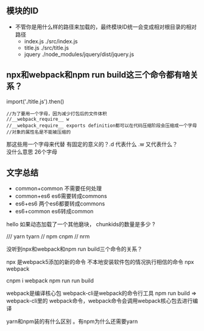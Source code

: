 ## 模块的ID
- 不管你是用什么样的路径来加载的，最终模块ID统一会变成相对根目录的相对路径
  - index.js ./src/index.js
  - title.js  ./src/title.js
  - jquery  ./node_modules/jquery/dist/jquery.js


## npx和webpack和npm run build这三个命令都有啥关系？ 


import('./title.js').then() 


    //为了要用一个字母，因为减少打包后的文件体积
    //__webpack_require__ w
    //__webpack_require__ exports definition都可以在代码压缩阶段会压缩成一个字母
    //对象的属性名是不能被压缩的

那这些用一个字母来代替 有固定的意义的？.d 代表什么  .w 又代表什么？   
没什么意思
26个字母  

##  文字总结
- common+common 不需要任何处理
- common+es6 es6需要转成commons
- es6+es6 两个es6都要转成commons
- es6+common es6转成common



hello 如果动态加载了一个其他磨块，  chunkids的数量是多少 ?

/// yarn tyarn
// npm cnpm 
// nrm 

没听到npx和webpack和npm run build三个命令的关系？ 

npx 是webpack5添加的新的命令
不本地安装软件包的情况执行相信的命令
npx webpack 

cnpm i webpack
npm run run build

webpack是编译核心包
webpack-cli是webpack的命令行工具
npm run build => webpack-cli里的 webpack命令，webpack命令会调用webpack核心包去进行编译

yarn和npm装的有什么区别 。有npm为什么还需要yarn 
